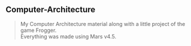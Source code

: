 ## Computer-Architecture

> My Computer Architecture material along with a little project of the game Frogger. <br>
> Everything was made using Mars v4.5.
